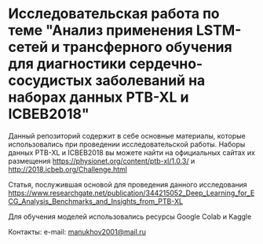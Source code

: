 # Исследовательская работа по теме "Анализ применения LSTM-сетей и трансферного обучения для диагностики сердечно-сосудистых заболеваний на наборах данных PTB-XL и ICBEB2018"

Данный репозиторий содержит в себе основные материалы, которые использовались при проведении исследовательской работы. Наборы данных PTB-XL и ICBEB2018 вы можете найти на официальных сайтах их размещения https://physionet.org/content/ptb-xl/1.0.3/ и http://2018.icbeb.org/Challenge.html

Статья, послужившая основой для проведения данного исследования https://www.researchgate.net/publication/344215052_Deep_Learning_for_ECG_Analysis_Benchmarks_and_Insights_from_PTB-XL

Для обучения моделей использовались ресурсы Google Colab и Kaggle

Контакты:
e-mail: manukhov2001@mail.ru